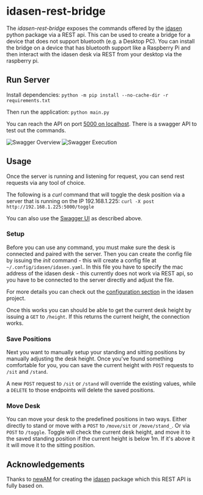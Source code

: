 # idasen-rest-bridge
The *idasen-rest-bridge* exposes the commands offered by the [idasen](https://github.com/newAM/idasen) python package via a REST api. This can be used to create a bridge for a device that does not support bluetooth (e.g. a Desktop PC). You can install the bridge on a device that has bluetooth support like a Raspberry Pi and then interact with the idasen desk via REST from your desktop via the raspberry pi.

## Run Server
Install dependencies:
`python -m pip install --no-cache-dir -r requirements.txt`

Then run the application:
`python main.py`

You can reach the API on port [5000 on localhost](http://localhost:5000). There is a swagger API to test out the commands.

![Swagger Overview](https://user-images.githubusercontent.com/5486874/127734589-bcb15d8f-dbb9-46f5-8781-de03f5216978.png)
![Swagger Execution](https://user-images.githubusercontent.com/5486874/127734608-02869956-7864-4eb3-a18c-b631cb911c13.png)


## Usage
Once the server is running and listening for request, you can send rest requests via any tool of choice.

The following is a *curl* command that will toggle the desk position via a server that is running on the IP 192.168.1.225:
`curl -X post http://192.168.1.225:5000/toggle`

You can also use the [Swagger UI](http://localhost:5000) as described above.

### Setup
Before you can use any command, you must make sure the desk is connected and paired with the server.
Then you can create the config file by issuing the _init_ command - this will create a config file at `~/.config/idasen/idasen.yaml`. In this file you have to specify the mac address of the idasen desk - this currently does not work via REST api, so you have to be connected to the server directly and adjust the file.

For more details you can check out the [configuration section](https://github.com/newAM/idasen#configuration) in the idasen project.

Once this works you can should be able to get the current desk height by issuing a `GET` to `/height`. If this returns the current height, the connection works.

### Save Positions
Next you want to manually setup your standing and sitting positions by manually adjusting the desk height. Once you've found something comfortable for you, you can save the current height with `POST` requests to `/sit` and `/stand`.  

A new `POST` request to `/sit` or `/stand` will override the existing values, while a `DELETE` to those endpoints will delete the saved positions.

### Move Desk
You can move your desk to the predefined positions in two ways. Either directly to stand or move with a `POST` to `/move/sit` or `/move/stand_`. Or via `POST` to `/toggle`. Toggle will check the current desk height, and move it to the saved standing position if the current height is below 1m. If it's above it it will move it to the sitting position.

## Acknowledgements
Thanks to [newAM](https://github.com/newAM) for creating the [idasen](https://github.com/newAM/idasen) package which this REST API is fully based on.
